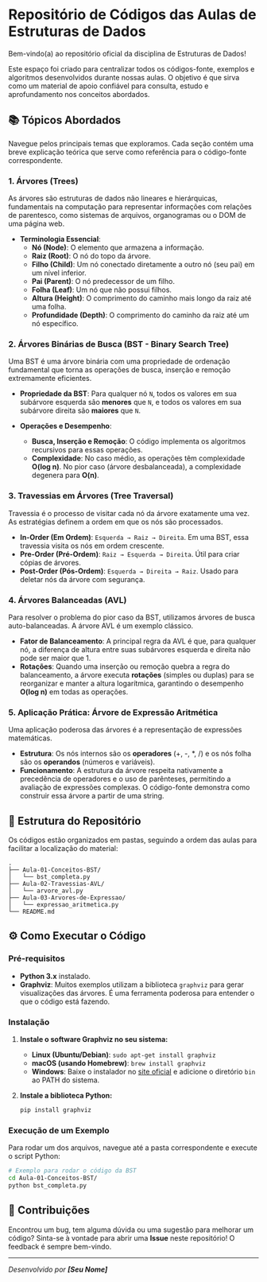 # Repositório de Códigos das Aulas de Estruturas de Dados

Bem-vindo(a) ao repositório oficial da disciplina de Estruturas de Dados!

Este espaço foi criado para centralizar todos os códigos-fonte, exemplos e algoritmos desenvolvidos durante nossas aulas. O objetivo é que sirva como um material de apoio confiável para consulta, estudo e aprofundamento nos conceitos abordados.

## 📚 Tópicos Abordados

Navegue pelos principais temas que exploramos. Cada seção contém uma breve explicação teórica que serve como referência para o código-fonte correspondente.

### 1. Árvores (Trees)
As árvores são estruturas de dados não lineares e hierárquicas, fundamentais na computação para representar informações com relações de parentesco, como sistemas de arquivos, organogramas ou o DOM de uma página web.

* **Terminologia Essencial**:
    * **Nó (Node)**: O elemento que armazena a informação.
    * **Raiz (Root)**: O nó do topo da árvore.
    * **Filho (Child)**: Um nó conectado diretamente a outro nó (seu pai) em um nível inferior.
    * **Pai (Parent)**: O nó predecessor de um filho.
    * **Folha (Leaf)**: Um nó que não possui filhos.
    * **Altura (Height)**: O comprimento do caminho mais longo da raiz até uma folha.
    * **Profundidade (Depth)**: O comprimento do caminho da raiz até um nó específico.

### 2. Árvores Binárias de Busca (BST - Binary Search Tree)
Uma BST é uma árvore binária com uma propriedade de ordenação fundamental que torna as operações de busca, inserção e remoção extremamente eficientes.

* **Propriedade da BST**: Para qualquer nó `N`, todos os valores em sua subárvore esquerda são **menores** que `N`, e todos os valores em sua subárvore direita são **maiores** que `N`.

* **Operações e Desempenho**:
    * **Busca, Inserção e Remoção**: O código implementa os algoritmos recursivos para essas operações.
    * **Complexidade**: No caso médio, as operações têm complexidade **O(log n)**. No pior caso (árvore desbalanceada), a complexidade degenera para **O(n)**.

### 3. Travessias em Árvores (Tree Traversal)
Travessia é o processo de visitar cada nó da árvore exatamente uma vez. As estratégias definem a ordem em que os nós são processados.

* **In-Order (Em Ordem)**: `Esquerda → Raiz → Direita`. Em uma BST, essa travessia visita os nós em ordem crescente.
* **Pre-Order (Pré-Ordem)**: `Raiz → Esquerda → Direita`. Útil para criar cópias de árvores.
* **Post-Order (Pós-Ordem)**: `Esquerda → Direita → Raiz`. Usado para deletar nós da árvore com segurança.

### 4. Árvores Balanceadas (AVL)
Para resolver o problema do pior caso da BST, utilizamos árvores de busca auto-balanceadas. A árvore AVL é um exemplo clássico.

* **Fator de Balanceamento**: A principal regra da AVL é que, para qualquer nó, a diferença de altura entre suas subárvores esquerda e direita não pode ser maior que 1.
* **Rotações**: Quando uma inserção ou remoção quebra a regra do balanceamento, a árvore executa **rotações** (simples ou duplas) para se reorganizar e manter a altura logarítmica, garantindo o desempenho **O(log n)** em todas as operações.

### 5. Aplicação Prática: Árvore de Expressão Aritmética
Uma aplicação poderosa das árvores é a representação de expressões matemáticas.

* **Estrutura**: Os nós internos são os **operadores** (+, -, \*, /) e os nós folha são os **operandos** (números e variáveis).
* **Funcionamento**: A estrutura da árvore respeita nativamente a precedência de operadores e o uso de parênteses, permitindo a avaliação de expressões complexas. O código-fonte demonstra como construir essa árvore a partir de uma string.

## 📂 Estrutura do Repositório

Os códigos estão organizados em pastas, seguindo a ordem das aulas para facilitar a localização do material:

```
.
├── Aula-01-Conceitos-BST/
│   └── bst_completa.py
├── Aula-02-Travessias-AVL/
│   └── arvore_avl.py
├── Aula-03-Arvores-de-Expressao/
│   └── expressao_aritmetica.py
└── README.md
```

## ⚙️ Como Executar o Código

### Pré-requisitos
* **Python 3.x** instalado.
* **Graphviz**: Muitos exemplos utilizam a biblioteca `graphviz` para gerar visualizações das árvores. É uma ferramenta poderosa para entender o que o código está fazendo.

### Instalação
1.  **Instale o software Graphviz no seu sistema:**
    * **Linux (Ubuntu/Debian)**: `sudo apt-get install graphviz`
    * **macOS (usando Homebrew)**: `brew install graphviz`
    * **Windows**: Baixe o instalador no [site oficial](https://graphviz.org/download/) e adicione o diretório `bin` ao PATH do sistema.

2.  **Instale a biblioteca Python:**
    ```bash
    pip install graphviz
    ```

### Execução de um Exemplo
Para rodar um dos arquivos, navegue até a pasta correspondente e execute o script Python:
```bash
# Exemplo para rodar o código da BST
cd Aula-01-Conceitos-BST/
python bst_completa.py
```

## 💬 Contribuições

Encontrou um bug, tem alguma dúvida ou uma sugestão para melhorar um código? Sinta-se à vontade para abrir uma **Issue** neste repositório! O feedback é sempre bem-vindo.

---
*Desenvolvido por **[Seu Nome]***
